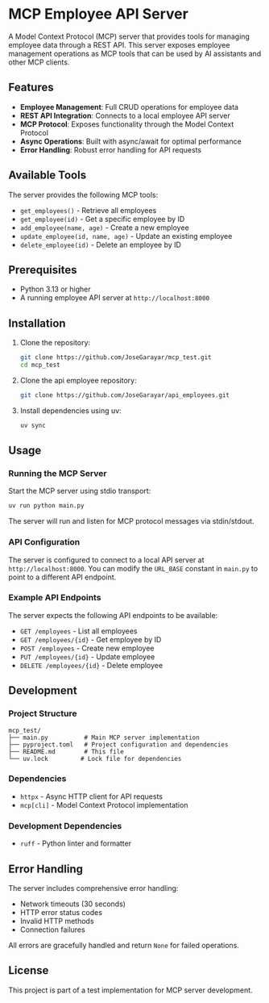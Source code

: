 # MCP Employee API Server

A Model Context Protocol (MCP) server that provides tools for managing employee data through a REST API. This server exposes employee management operations as MCP tools that can be used by AI assistants and other MCP clients.

## Features

- **Employee Management**: Full CRUD operations for employee data
- **REST API Integration**: Connects to a local employee API server
- **MCP Protocol**: Exposes functionality through the Model Context Protocol
- **Async Operations**: Built with async/await for optimal performance
- **Error Handling**: Robust error handling for API requests

## Available Tools

The server provides the following MCP tools:

- `get_employees()` - Retrieve all employees
- `get_employee(id)` - Get a specific employee by ID
- `add_employee(name, age)` - Create a new employee
- `update_employee(id, name, age)` - Update an existing employee
- `delete_employee(id)` - Delete an employee by ID

## Prerequisites

- Python 3.13 or higher
- A running employee API server at `http://localhost:8000`

## Installation

1. Clone the repository:
   ```bash
   git clone https://github.com/JoseGarayar/mcp_test.git
   cd mcp_test
   ```

2. Clone the api employee repository:
    ```bash
   git clone https://github.com/JoseGarayar/api_employees.git
   ```

2. Install dependencies using uv:
   ```bash
   uv sync
   ```

## Usage

### Running the MCP Server

Start the MCP server using stdio transport:

```bash
uv run python main.py
```

The server will run and listen for MCP protocol messages via stdin/stdout.

### API Configuration

The server is configured to connect to a local API server at `http://localhost:8000`. You can modify the `URL_BASE` constant in `main.py` to point to a different API endpoint.

### Example API Endpoints

The server expects the following API endpoints to be available:

- `GET /employees` - List all employees
- `GET /employees/{id}` - Get employee by ID
- `POST /employees` - Create new employee
- `PUT /employees/{id}` - Update employee
- `DELETE /employees/{id}` - Delete employee

## Development

### Project Structure

```
mcp_test/
├── main.py          # Main MCP server implementation
├── pyproject.toml   # Project configuration and dependencies
├── README.md        # This file
└── uv.lock         # Lock file for dependencies
```

### Dependencies

- `httpx` - Async HTTP client for API requests
- `mcp[cli]` - Model Context Protocol implementation

### Development Dependencies

- `ruff` - Python linter and formatter

## Error Handling

The server includes comprehensive error handling:

- Network timeouts (30 seconds)
- HTTP error status codes
- Invalid HTTP methods
- Connection failures

All errors are gracefully handled and return `None` for failed operations.

## License

This project is part of a test implementation for MCP server development.
